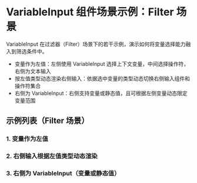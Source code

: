 # VariableInput 组件场景示例：Filter 场景

VariableInput 在过滤器（Filter）场景下的若干示例，演示如何将变量选择能力融入到筛选条件中。

- 变量作为左值：左侧使用 VariableInput 选择上下文变量，中间选择操作符，右侧为文本输入
- 按左值类型动态渲染右侧输入：依据选中变量的类型动态切换右侧输入组件和操作符集合
- 右侧为 VariableInput：右侧支持变量或静态值，且可根据左侧变量动态限定变量范围

## 示例列表（Filter 场景）

### 1. 变量作为左值

<code src="./context-filter-item-variable-left.tsx"></code>

### 2. 右侧输入根据左值类型动态渲染

<code src="./dynamic-right-input-by-left-type.tsx"></code>

### 3. 右侧为 VariableInput（变量或静态值）

<code src="./variable-right-input.tsx"></code>

